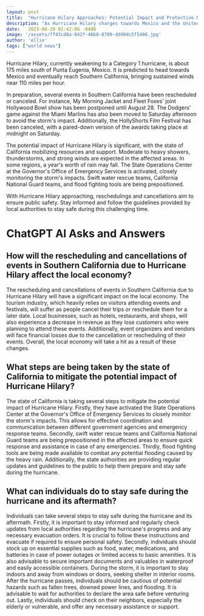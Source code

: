```yaml
---
layout: post
title:  "Hurricane Hilary Approaches: Potential Impact and Protective Measures"
description: "As Hurricane Hilary charges towards Mexico and the United States, Southern California braces for heavy rain, flooding, and event reschedulings. Learn about the hurricane's path, expected impact, and the actions being taken to protect the affected areas."
date:   2023-08-20 02:42:06 -0400
image: '/assets/ff43cd8a-042f-46b8-8709-dd40dc5f5406.jpg'
author: 'ellie'
tags: ["world news"]
---
```


Hurricane Hilary, currently weakening to a Category 1 hurricane, is about 175 miles south of Punta Eugenia, Mexico. It is predicted to head towards Mexico and eventually reach Southern California, bringing sustained winds near 110 miles per hour.

In preparation, several events in Southern California have been rescheduled or canceled. For instance, My Morning Jacket and Fleet Foxes' joint Hollywood Bowl show has been postponed until August 28. The Dodgers' game against the Miami Marlins has also been moved to Saturday afternoon to avoid the storm's impact. Additionally, the HollyShorts Film Festival has been canceled, with a pared-down version of the awards taking place at midnight on Saturday.

The potential impact of Hurricane Hilary is significant, with the state of California mobilizing resources and support. Moderate to heavy showers, thunderstorms, and strong winds are expected in the affected areas. In some regions, a year's worth of rain may fall. The State Operations Center at the Governor's Office of Emergency Services is activated, closely monitoring the storm's impacts. Swift water rescue teams, California National Guard teams, and flood fighting tools are being prepositioned.

With Hurricane Hilary approaching, reschedulings and cancellations aim to ensure public safety. Stay informed and follow the guidelines provided by local authorities to stay safe during this challenging time.


# ChatGPT AI Asks and Answers
## How will the rescheduling and cancellations of events in Southern California due to Hurricane Hilary affect the local economy?
The rescheduling and cancellations of events in Southern California due to Hurricane Hilary will have a significant impact on the local economy. The tourism industry, which heavily relies on visitors attending events and festivals, will suffer as people cancel their trips or reschedule them for a later date. Local businesses, such as hotels, restaurants, and shops, will also experience a decrease in revenue as they lose customers who were planning to attend these events. Additionally, event organizers and vendors will face financial losses due to the cancellation or rescheduling of their events. Overall, the local economy will take a hit as a result of these changes.

## What steps are being taken by the state of California to mitigate the potential impact of Hurricane Hilary?
The state of California is taking several steps to mitigate the potential impact of Hurricane Hilary. Firstly, they have activated the State Operations Center at the Governor's Office of Emergency Services to closely monitor the storm's impacts. This allows for effective coordination and communication between different government agencies and emergency response teams. Secondly, swift water rescue teams and California National Guard teams are being prepositioned in the affected areas to ensure quick response and assistance in case of any emergencies. Thirdly, flood fighting tools are being made available to combat any potential flooding caused by the heavy rain. Additionally, the state authorities are providing regular updates and guidelines to the public to help them prepare and stay safe during the hurricane.

## What can individuals do to stay safe during the hurricane and its aftermath?
Individuals can take several steps to stay safe during the hurricane and its aftermath. Firstly, it is important to stay informed and regularly check updates from local authorities regarding the hurricane's progress and any necessary evacuation orders. It is crucial to follow these instructions and evacuate if required to ensure personal safety. Secondly, individuals should stock up on essential supplies such as food, water, medications, and batteries in case of power outages or limited access to basic amenities. It is also advisable to secure important documents and valuables in waterproof and easily accessible containers. During the storm, it is important to stay indoors and away from windows or doors, seeking shelter in interior rooms. After the hurricane passes, individuals should be cautious of potential hazards such as fallen trees, downed power lines, and flooding. It is advisable to wait for authorities to declare the area safe before venturing out. Lastly, individuals should check on their neighbors, especially the elderly or vulnerable, and offer any necessary assistance or support.

